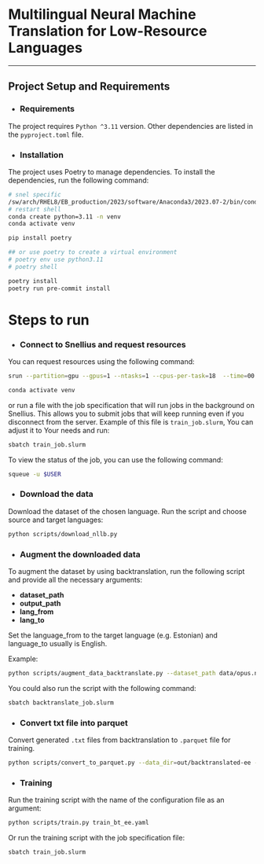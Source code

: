 # Multilingual Neural Machine Translation for Low-Resource Languages

---

## Project Setup and Requirements

- ### Requirements

The project requires `Python ^3.11` version. Other dependencies are listed in the `pyproject.toml` file.

- ### Installation

The project uses Poetry to manage dependencies. To install the dependencies, run the following command:

```bash
# snel specific
/sw/arch/RHEL8/EB_production/2023/software/Anaconda3/2023.07-2/bin/conda init bash
# restart shell
conda create python=3.11 -n venv
conda activate venv

pip install poetry

## or use poetry to create a virtual environment
# poetry env use python3.11
# poetry shell

poetry install
poetry run pre-commit install
```
# Steps to run

- ### Connect to Snellius and request resources

You can request resources using the following command:

```bash
srun --partition=gpu --gpus=1 --ntasks=1 --cpus-per-task=18  --time=00:01:00 --pty bash -i

conda activate venv
```

or run a file with the job specification that will run jobs in the background on Snellius. This allows you to submit jobs that will keep running even if you disconnect from the server. Example of this file is `train_job.slurm`, You can adjust it to Your needs and run:

```bash
sbatch train_job.slurm
```

To view the status of the job, you can use the following command:

```bash
squeue -u $USER
```

- ### Download the data

Download the dataset of the chosen language. Run the script and choose source and target languages:

```bash
python scripts/download_nllb.py
```

- ### Augment the downloaded data

To augment the dataset by using backtranslation, run the following script and provide all the necessary arguments:

- **dataset_path**
- **output_path**
- **lang_from**
- **lang_to**

Set the language_from to the target language (e.g. Estonian) and language_to usually is English.

Example:

```bash
python scripts/augment_data_backtranslate.py --dataset_path data/opus.nllb.en-ee/en-ee.txt/NLLB.en-ee.en --output_path out/backtranslated-ee --lang_from ee --lang_to en
```

You could also run the script with the following command:

```bash
sbatch backtranslate_job.slurm
```

- ### Convert txt file into parquet

Convert generated `.txt` files from backtranslation to `.parquet` file for training.

```bash
python scripts/convert_to_parquet.py --data_dir=out/backtranslated-ee --original_data_dir=data/opus.nllb.en-ee/en-ee.txt/NLLB.en-ee.ee --output_parquet_file=data/bt-opus.nllb.en-ee/nllb-ee-backtranslated.parquet
```

- ### Training

Run the training script with the name of the configuration file as an argument:

```bash
python scripts/train.py train_bt_ee.yaml
```

Or run the training script with the job specification file:

```bash
sbatch train_job.slurm
```